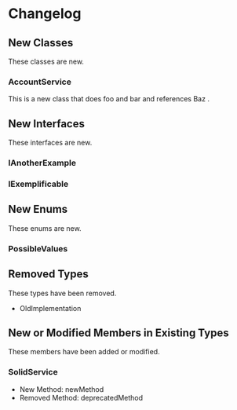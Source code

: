 # Changelog

## New Classes

These classes are new.

### AccountService

This is a new class that does foo and bar and references Baz .

## New Interfaces

These interfaces are new.

### IAnotherExample

### IExemplificable

## New Enums

These enums are new.

### PossibleValues

## Removed Types

These types have been removed.

- OldImplementation

## New or Modified Members in Existing Types

These members have been added or modified.

### SolidService

- New Method: newMethod
- Removed Method: deprecatedMethod